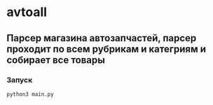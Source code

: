 # avtoall

## Парсер магазина автозапчастей, парсер проходит по всем рубрикам и категриям и собирает все товары


### Запуск

```
python3 main.py
```
